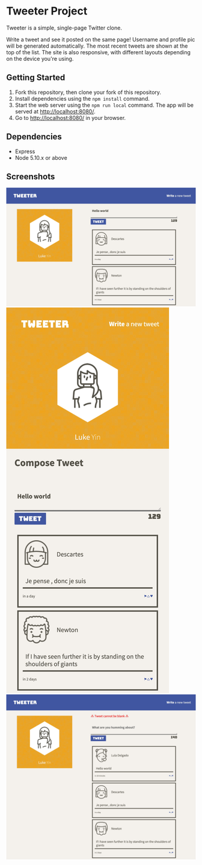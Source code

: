 # Tweeter Project

Tweeter is a simple, single-page Twitter clone.

Write a tweet and see it posted on the same page! Username and profile pic will be generated automatically. The most recent tweets are shown at the top of the list. The site is also responsive, with different layouts depending on the device you're using.

## Getting Started

1. Fork this repository, then clone your fork of this repository.
2. Install dependencies using the `npm install` command.
3. Start the web server using the `npm run local` command. The app will be served at <http://localhost:8080/>.
4. Go to <http://localhost:8080/> in your browser.

## Dependencies

- Express
- Node 5.10.x or above

## Screenshots

!["Screenshot of tweet compose box (desktop)"](https://github.com/SPARTAN-501/tweeter/blob/master/docs/compose-desktop.jpeg)
!["Screenshot of tweet compose box (mobile)"](https://github.com/SPARTAN-501/tweeter/blob/master/docs/compose-mobile.jpeg)
!["Screenshot of error with overflowing character counter"](https://github.com/SPARTAN-501/tweeter/blob/master/docs/error.jpeg)